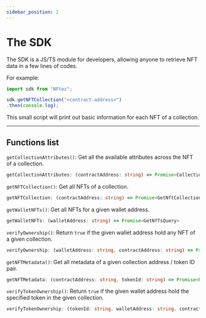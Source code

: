 ```yaml
---
sidebar_position: 2
---
```


# The SDK

The SDK is a JS/TS module for developers, allowing anyone to retrieve NFT data in a few lines of codes.

For example:
```ts
import sdk from "NFtez";

sdk.getNFTCollection("<contract-address>")
.then(console.log);
```

This small script will print out basic information for each NFT of a collection.

---

## Functions list
`getCollectionAttributes()`: Get all the available attributes across the NFT of a collection.
```ts
getCollectionAttributes: (contractAddress: string) => Promise<CollectionAttributes>
```

`getNFTCollection()`: Get all NFTs of a collection.
```ts
getNFTCollection: (contractAddress: string) => Promise<GetNftCollectionQuery>
```

`getWalletNFTs()`: Get all NFTs for a given wallet address.
```ts
getWalletNFTs: (walletAddress: string) => Promise<GetNfTsQuery>
```

`verifyOwnership()`: Return `true` if the given wallet address hold any NFT of a given collection.
```ts
verifyOwnership: (walletAddress: string, contractAddress: string) => Promise<boolean>
```

`getNFTMetadata()`: Get all metadata of a given collection address / token ID pair.
```ts
getNFTMetadata: (contractAddress: string, tokenId: string) => Promise<Record<string, any>>
```

`verifyTokenOwnership()`: Return `true` if the given wallet address hold the specified token in the given collection.
```ts
verifyTokenOwnership: (tokenId: string, walletAddress: string, contractAddress: string) => Promise<VerifyTokenOwnershipQuery>
```

